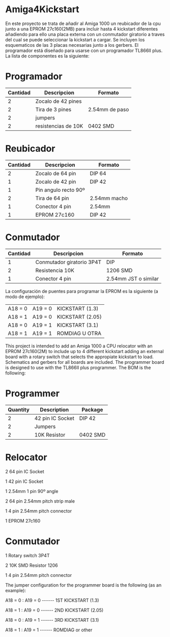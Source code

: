 # Amiga4Kickstart

En este proyecto se trata de añadir al Amiga 1000 un reubicador de la cpu junto a una EPROM 27c160(2MB) para incluir hasta
4 kickstart diferentes añadiendo para ello una placa externa con un conmutador giratorio a traves del cual se puede seleccionar
la kickstart a cargar.
Se incluyen los esquematicos de las 3 placas necesarias junto a los gerbers.
El programador está diseñado para usarse con un programador TL866II plus.
La lista de componentes es la siguiente:


# Programador

| Cantidad      | Descripcion             | Formato                        |
| ------------- | ----------------------- | ------------------------------ |   
|      2        |  Zocalo de 42 pines     |                                |
|      2        |  Tira de 3 pines        |  2.54mm de paso                |
|      2        |  jumpers                |                                |
|      2        |  resistencias de 10K    |  0402 SMD                      |


# Reubicador

| Cantidad      | Descripcion             | Formato                        |
| ------------- | ----------------------- | ------------------------------ |   
|      2        |  Zocalo de 64 pin       |  DIP 64                        |
|      1        |  Zocalo de 42 pin       |  DIP 42                        |
|      1        |  Pin angulo recto 90º   |                                |
|      2        |  Tira de 64 pin         |  2.54mm macho                  |
|      1        |  Conector 4 pin         |  2.54mm                        |
|      1        |  EPROM 27c160           |  DIP 42                        |


# Conmutador

| Cantidad      | Descripcion               | Formato                        |
| ------------- | ------------------------- | ------------------------------ |   
|      1        |  Conmutador giratorio 3P4T| DIP                            |
|      2        |  Resistencia 10K          | 1206 SMD                       |
|      1        |  Conector 4 pin           | 2.54mm JST o similar           |


La configuración de puentes para programar la EPROM es la siguiente (a modo de ejemplo):


|               |                 |                 |
| ------------- | --------------- | --------------- |   
|    A18 = 0    |     A19 = 0     | KICKSTART (1.3) |
|    A18 = 1    |     A19 = 0     | KICKSTART (2.05)|
|    A18 = 0    |     A19 = 1     | KICKSTART (3.1) |
|    A18 = 1    |     A19 = 1     | ROMDIAG U OTRA  |





This project is intended to add an Amiga 1000 a CPU relocator with an EPROM 27c160(2M) to include up to 4 different kickstart
adding an external board with a rotary switch that selects the appropiate kickstart to load.
Schematics and gerbers for all boards are included.
The programmer board is designed to use with the TL866II plus programmer.
The BOM is the following:

# Programmer

| Quantity      | Description             | Package                        |
| ------------- | ----------------------- | ------------------------------ |   
|     2         |  42 pin IC Socket       |  DIP 42                        |
|     2         |  Jumpers                |                                |
|     2         |  10K Resistor           |  0402 SMD                      |


# Relocator

2 64 pin IC Socket

1 42 pin IC Socket

1 2.54mm 1 pin 90º angle

2 64 pin 2.54mm pitch strip male

1 4 pin 2.54mm pitch connector

1 EPROM 27c160


# Conmutador

1 Rotary switch 3P4T

2 10K SMD Resistor 1206

1 4 pin 2.54mm pitch connector


The jumper configuration for the programmer board is the following (as an example):

A18 = 0 : A19 = 0 ------ 1ST KICKSTART (1.3)

A18 = 1 : A19 = 0 ------ 2ND KICKSTART (2.05)

A18 = 0 : A19 = 1 ------ 3RD KICKSTART (3.1)

A18 = 1 : A19 = 1 ------ ROMDIAG or other


